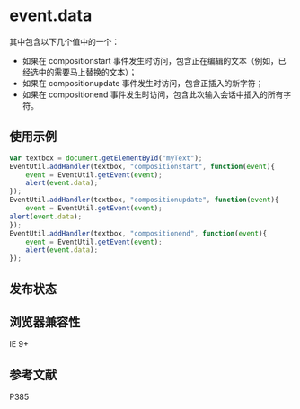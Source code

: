 # event.data

其中包含以下几个值中的一个：

* 如果在 compositionstart 事件发生时访问，包含正在编辑的文本（例如，已经选中的需要马上替换的文本）；
* 如果在 compositionupdate 事件发生时访问，包含正插入的新字符；
* 如果在 compositionend 事件发生时访问，包含此次输入会话中插入的所有字符。

## 使用示例

```javascript
var textbox = document.getElementById("myText");
EventUtil.addHandler(textbox, "compositionstart", function(event){
    event = EventUtil.getEvent(event);
    alert(event.data);
});
EventUtil.addHandler(textbox, "compositionupdate", function(event){
    event = EventUtil.getEvent(event);
alert(event.data);
});
EventUtil.addHandler(textbox, "compositionend", function(event){
    event = EventUtil.getEvent(event);
    alert(event.data);
});
```

## 发布状态

## 浏览器兼容性

IE 9+

## 参考文献

P385